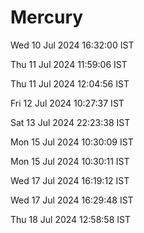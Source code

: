 # Mercury

Wed 10 Jul 2024 16:32:00 IST

Thu 11 Jul 2024 11:59:06 IST

Thu 11 Jul 2024 12:04:56 IST

Fri 12 Jul 2024 10:27:37 IST

Sat 13 Jul 2024 22:23:38 IST

Mon 15 Jul 2024 10:30:09 IST

Mon 15 Jul 2024 10:30:11 IST

Wed 17 Jul 2024 16:19:12 IST

Wed 17 Jul 2024 16:29:48 IST

Thu 18 Jul 2024 12:58:58 IST
